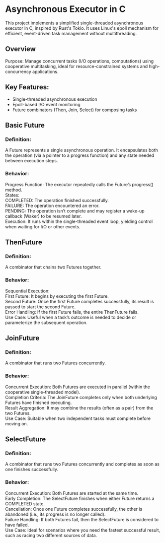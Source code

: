 # Asynchronous Executor in C
This project implements a simplified single-threaded asynchronous executor in C, inspired by Rust's Tokio. It uses Linux's epoll mechanism for efficient, event-driven task management without multithreading.

## Overview
Purpose:
Manage concurrent tasks (I/O operations, computations) using cooperative multitasking, ideal for resource-constrained systems and high-concurrency applications.

## Key Features:
 - Single-threaded asynchronous execution
 - Epoll-based I/O event monitoring
 - Future combinators (Then, Join, Select) for composing tasks

## Basic Future
### Definition:
A Future represents a single asynchronous operation. It encapsulates both the operation (via a pointer to a progress function) and any state needed between execution steps.

### Behavior:
Progress Function: The executor repeatedly calls the Future’s progress() method.  
States:  
COMPLETED: The operation finished successfully.  
FAILURE: The operation encountered an error.  
PENDING: The operation isn’t complete and may register a wake-up callback (Waker) to be resumed later.  
Execution: It runs within the single-threaded event loop, yielding control when waiting for I/O or other events.  



## ThenFuture
### Definition:
A combinator that chains two Futures together.  

### Behavior:  

Sequential Execution:  
First Future: It begins by executing the first Future.  
Second Future: Once the first Future completes successfully, its result is passed to start the second Future.  
Error Handling: If the first Future fails, the entire ThenFuture fails.  
Use Case: Useful when a task’s outcome is needed to decide or parameterize the subsequent operation.  


## JoinFuture
### Definition:  
A combinator that runs two Futures concurrently.  

### Behavior:  

Concurrent Execution: Both Futures are executed in parallel (within the cooperative single-threaded model).  
Completion Criteria: The JoinFuture completes only when both underlying Futures have finished executing.  
Result Aggregation: It may combine the results (often as a pair) from the two Futures.  
Use Case: Suitable when two independent tasks must complete before moving on.  

## SelectFuture
### Definition:
A combinator that runs two Futures concurrently and completes as soon as one finishes successfully.

### Behavior:

Concurrent Execution: Both Futures are started at the same time.  
Early Completion: The SelectFuture finishes when either Future returns a COMPLETED state.  
Cancellation: Once one Future completes successfully, the other is abandoned (i.e., its progress is no longer called).  
Failure Handling: If both Futures fail, then the SelectFuture is considered to have failed.  
Use Case: Ideal for scenarios where you need the fastest successful result, such as racing two different sources of data.  
